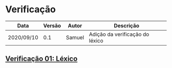 # Verificação

| Data |Versão| Autor | Descrição |
| ---- | ---- | ----- | --------- |
| 2020/09/10 | 0.1 | Samuel | Adição da verificação do léxico |

## [Verificação 01: Léxico](02-requisitos/analise/verificacao/lexico)
